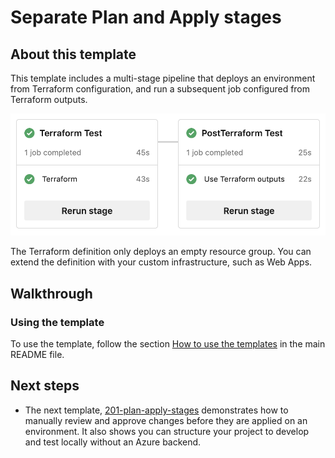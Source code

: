 # Separate Plan and Apply stages

## About this template

This template includes a multi-stage pipeline that deploys 
an environment from Terraform configuration, and run
a subsequent job configured from Terraform outputs.

![pipeline jobs](/docs/images/101-terraform-job.png)

The Terraform definition only deploys an empty resource group.
You can extend the definition with your custom infrastructure, such as Web Apps.

## Walkthrough

### Using the template

To use the template, follow the section
[How to use the templates](/README.md#how-to-use-the-templates)
in the main README file.

## Next steps

* The next template, [201-plan-apply-stages](../201-plan-apply-stages) demonstrates
  how to manually review and approve changes before they are applied on an environment.
  It also shows you can structure your project to develop and test locally without an Azure
  backend.
